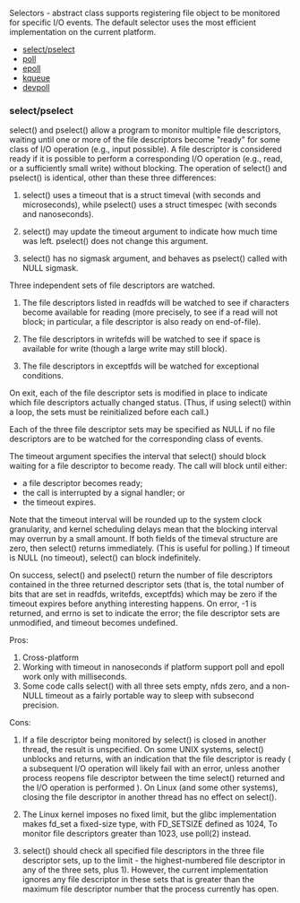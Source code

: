 Selectors - abstract class
supports registering file object to be monitored for specific I/O events.
The default selector uses the most efficient implementation on the current
platform.  
* [select/pselect](#select)
* [poll](#poll)
* [epoll](#epoll)
* [kqueue](#kqueue)
* [devpoll](#devpoll)

<a id="select"><h3>select/pselect</h3></a>
select() and pselect() allow a program to monitor multiple file descriptors,
waiting until one or more of the file descriptors become "ready" for some class
of I/O operation (e.g., input possible).  A file descriptor is considered ready 
if it is possible to perform a corresponding I/O operation 
(e.g., read, or a sufficiently small write) without blocking.
The operation of select() and pselect() is identical,
other than these three differences:

1. select() uses a timeout that is a struct timeval (with seconds and microseconds),
while pselect() uses a struct timespec (with seconds and nanoseconds).

2. select() may update the timeout argument to indicate how much time was left.
pselect() does not change this argument.

3. select() has no sigmask argument, and behaves as pselect() called with NULL sigmask.


Three independent sets of file descriptors are watched.  

1. The file descriptors listed in readfds will be watched to see if characters
become available for reading (more precisely, to see if a read will not block;
in  particular, a file descriptor is also ready on end-of-file).

2. The file descriptors in writefds will be watched to see if space is available
for write (though a large write may still block).

3. The file descriptors in exceptfds will be watched for exceptional conditions.

On exit, each of the file descriptor sets is modified in place to indicate which
file descriptors actually changed status.
(Thus, if using select() within a loop, the sets must be reinitialized before each call.)

Each of the three file descriptor sets may be specified as NULL 
if no file descriptors are to be watched for the corresponding class of events.

The timeout argument specifies the interval that select() should block waiting
for a file descriptor to become ready. The call will block until either:
* a file descriptor becomes ready;
* the call is interrupted by a signal handler; or
* the timeout expires.

Note  that  the  timeout  interval  will be rounded up to the system clock
granularity, and kernel scheduling delays mean that the blocking interval 
may overrun by a small amount.  If both fields of the timeval structure are zero,
then select() returns immediately.  (This is useful for polling.)
If timeout is NULL (no timeout), select() can block indefinitely.


On success, select() and pselect() return the number of file descriptors
contained in the three returned descriptor sets 
(that is, the total number of bits that are set in readfds, writefds, exceptfds)
which may be  zero  if the timeout expires before anything interesting happens.
On error, -1 is returned, and errno is set to indicate the error;
the file descriptor sets are unmodified, and timeout becomes undefined.



Pros:
1. Cross-platform 
2. Working with timeout in nanoseconds if platform support poll and epoll 
work only with milliseconds.
3. Some code calls select() with all three sets empty, nfds zero,
and a non-NULL timeout as a fairly portable way to sleep with subsecond precision.


Cons:
1. If a file descriptor being monitored by select() is closed in another thread,
the result is unspecified.  On some UNIX systems, select() unblocks and returns,
with an indication that the file descriptor is ready (
a subsequent  I/O operation will likely fail with an error,
unless another process reopens file descriptor between the time select()
returned and the I/O operation is performed
).
On Linux (and some other systems), closing the file descriptor in another thread
has no effect on select().
 
2. The Linux kernel imposes no fixed limit, but the glibc implementation makes
fd_set a fixed-size type, with FD_SETSIZE defined as 1024, 
To monitor file descriptors greater than 1023, use poll(2) instead.

3. select()  should  check  all specified file descriptors in the three file
descriptor sets, up to the limit - the highest-numbered file descriptor in any
of the three sets, plus 1). However, the current implementation ignores any file
descriptor in these sets that is greater than the maximum file descriptor number
that the process currently has open.